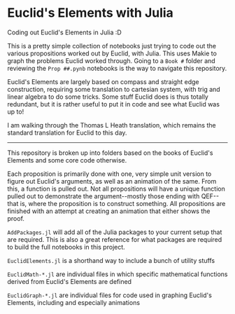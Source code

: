 # Euclid's Elements with Julia

Coding out Euclid's Elements in Julia :D

This is a pretty simple collection of notebooks just trying to code out the various propositions worked out by Euclid, with Julia. This uses Makie to graph the problems Euclid worked through. Going to a `Book #` folder and reviewing the `Prop ##.pynb` notebooks is the way to navigate this repository.

Euclid's Elements are largely based on compass and straight edge construction, requiring some translation to cartesian system, with trig and linear algebra to do some tricks. Some stuff Euclid does is thus totally redundant, but it is rather useful to put it in code and see what Euclid was up to!

I am walking through the Thomas L Heath translation, which remains the standard translation for Euclid to this day.

---

This repository is broken up into folders based on the books of Euclid's Elements and some core code otherwise.

Each proposition is primarily done with one, very simple unit version to figure out Euclid's arguments, as well as an animation of the same. From this, a function is pulled out. Not all propositions will have a unique function pulled out to demonstrate the argument--mostly those ending with QEF--that is, where the proposition is to construct something. All propositions are finished with an attempt at creating an animation that either shows the proof.

`AddPackages.jl` will add all of the Julia packages to your current setup that are required. This is also a great reference for what packages are required to build the full notebooks in this project.

`EuclidElements.jl` is a shorthand way to include a bunch of utility stuffs

`EuclidMath-*.jl` are individual files in which specific mathematical functions derived from Euclid's Elements are defined

`EuclidGraph-*.jl` are individual files for code used in graphing Euclid's Elements, including and especially animations
